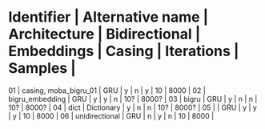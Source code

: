 Identifier  | Alternative name      | Architecture  | Bidirectional | Embeddings    | Casing | Iterations   | Samples |
=======================================================================================================================
01          | casing, moba_bigru_01 | GRU           | y             | n             | y      | 10           | 8000    |
02          | bigru_embedding       | GRU           | y             | y             | n      | 10?          | 8000?   |
03          | bigru                 | GRU           | y             | n             | n      | 10?          | 8000?   |
04          | dict                  | Dictionary    | y             | n             | n      | 10?          | 8000?   |
05          |                       | GRU           | y             | y             | y      | 10           | 8000    |
06          | unidirectional        | GRU           | n             | y             | n      | 10           | 8000    |
